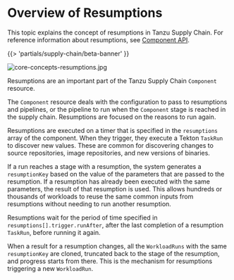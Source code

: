# Overview of Resumptions

This topic explains the concept of resumptions in Tanzu Supply Chain.
For reference information about resumptions, see [Component API](../../reference/api/component.hbs.md).

{{> 'partials/supply-chain/beta-banner' }}

![core-concepts-resumptions.jpg](./images/core-concepts-resumptions.jpg)

Resumptions are an important part of the Tanzu Supply Chain `Component` resource.

The `Component` resource deals with the configuration to pass to resumptions and pipelines, or
the pipeline to run when the `Component` stage is reached in the supply chain.
Resumptions are focused on the reasons to run again.

Resumptions are executed on a timer that is specified in the `resumptions` array of the component.
When they trigger, they execute a Tekton `TaskRun` to discover new values.
These are common for discovering changes to source repositories, image repositories, and new versions
of binaries.

If a run reaches a stage with a resumption, the system generates a `resumptionKey` based on the value
of the parameters that are passed to the resumption.
If a resumption has already been executed with the same parameters, the result of that resumption is used.
This allows hundreds or thousands of workloads to reuse the same common inputs from resumptions without
needing to run another resumption.

Resumptions wait for the period of time specified in `resumptions[].trigger.runAfter`, after the last
completion of a resumption `TaskRun`, before running it again.

When a result for a resumption changes, all the `WorkloadRuns` with the same `resumptionKey` are cloned,
truncated back to the stage of the resumption, and progress starts from there.
This is the mechanism for resumptions triggering a new `WorkloadRun`.

<!--
[SupplyChain]: ./supply-chains.hbs.md
[SupplyChains]: ./supply-chains.hbs.md
[Component]: ./components.hbs.md
[Components]: ./components.hbs.md
[Workload]: ./workloads.hbs.md
[Workloads]: ./workloads.hbs.md
[WorkloadRuns]: ./workload-runs.hbs.md
[WorkloadRun]: ./workload-runs.hbs.md
[Resumptions]: ./resumptions.hbs.md
[Resumption]: ./resumptions.hbs.md
-->
